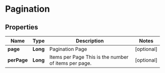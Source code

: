 

# Pagination


## Properties

Name | Type | Description | Notes
------------ | ------------- | ------------- | -------------
**page** | **Long** | Pagination Page |  [optional]
**perPage** | **Long** | Items per Page  This is the number of items per page. |  [optional]



